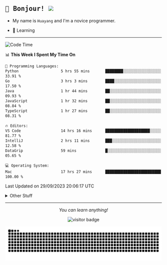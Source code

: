 <h2>
    <samp>🎉 Bonjour!  <img src="https://media.giphy.com/media/mGcNjsfWAjY5AEZNw6/giphy.gif" width="50"></samp>
</h2>

* My name is `Huayang` and I'm a novice programmer.


* 🧐 Learning

<hr>

<!--START_SECTION:waka-->
![Code Time](http://img.shields.io/badge/Code%20Time-1%2C501%20hrs%2012%20mins-blue)

📊 **This Week I Spent My Time On** 

```text
💬 Programming Languages: 
Python                   5 hrs 55 mins       ████████░░░░░░░░░░░░░░░░░   33.91 % 
Go                       3 hrs 3 mins        ████░░░░░░░░░░░░░░░░░░░░░   17.50 % 
Java                     1 hr 44 mins        ██░░░░░░░░░░░░░░░░░░░░░░░   09.93 % 
JavaScript               1 hr 32 mins        ██░░░░░░░░░░░░░░░░░░░░░░░   08.84 % 
TypeScript               1 hr 27 mins        ██░░░░░░░░░░░░░░░░░░░░░░░   08.31 % 

🔥 Editors: 
VS Code                  14 hrs 16 mins      ████████████████████░░░░░   81.77 % 
IntelliJ                 2 hrs 11 mins       ███░░░░░░░░░░░░░░░░░░░░░░   12.58 % 
DataGrip                 59 mins             █░░░░░░░░░░░░░░░░░░░░░░░░   05.65 % 

💻 Operating System: 
Mac                      17 hrs 27 mins      █████████████████████████   100.00 % 
```


 Last Updated on 29/09/2023 20:06:17 UTC
<!--END_SECTION:waka-->

<details>
    <summary>Other Stuff</summary>

* 🛠️ Skills
    
<p align="center">
  <a href="https://skillicons.dev">
    <img src="https://skillicons.dev/icons?i=c,python,cpp,go,react,js,ts,rust,java,haskell,ruby,kotlin,scala,kubernetes,docker,grafana,jenkins,nginx,nestjs,nextjs,rabbitmq,postgres,kafka,redis,graphql,mysql,linux,md,git,vim,vscode,visualstudio,stackoverflow" />
  </a>
</p>

<p align="center">
    <img src="https://api.githubtrends.io/user/svg/XmchxUp/langs?time_range=one_year&theme=classic" />
    <img src="https://api.githubtrends.io/user/svg/XmchxUp/repos?time_range=one_year&include_private=True&group=private&theme=classic" />
</p>

* 🏆 Some GitHub statistical reports:

<p align="center">
    <img src="/github-metrics.svg" alt="github metrics" style='visibility:visible' />    
</p>

<p align="center">  
    <img height="180em" src="https://github-readme-stats.vercel.app/api?username=xmchxup&hide_border=true&show_icons=true&include_all_commits=true&bg_color=0,EC6C6C,FFD479,FFFC79,73FA79&theme=graywhite&locale=en" />
    <img height="180em" src="https://github-readme-stats.vercel.app/api/top-langs/?username=xmchxup&hide=css,scss,html&langs_count=8&hide_border=true&layout=compact&bg_color=0,73FA79,73FDFF,D783FF&theme=graywhite&locale=en" />
</p>


<img width="100%" src="https://github-profile-trophy.vercel.app/?username=xmchxup&column=7" />

</details>


<hr>


<p align="center">
    <i>You can learn anything!</i>
    <p align="center">
        <img src="https://visitor-badge.laobi.icu/badge?page_id=xmchxup" alt="visitor badge"/>       
    </p>
</p>

<picture>
  <source media="(prefers-color-scheme: dark)" srcset="https://raw.githubusercontent.com/XmchxUp/XmchxUp/output/github-snake-dark.svg" />
  <source media="(prefers-color-scheme: light)" srcset="https://raw.githubusercontent.com/XmchxUp/XmchxUp/output/github-snake.svg" />
  <img alt="github-snake" src="https://raw.githubusercontent.com/XmchxUp/XmchxUp/output/github-snake.svg" />
</picture>


